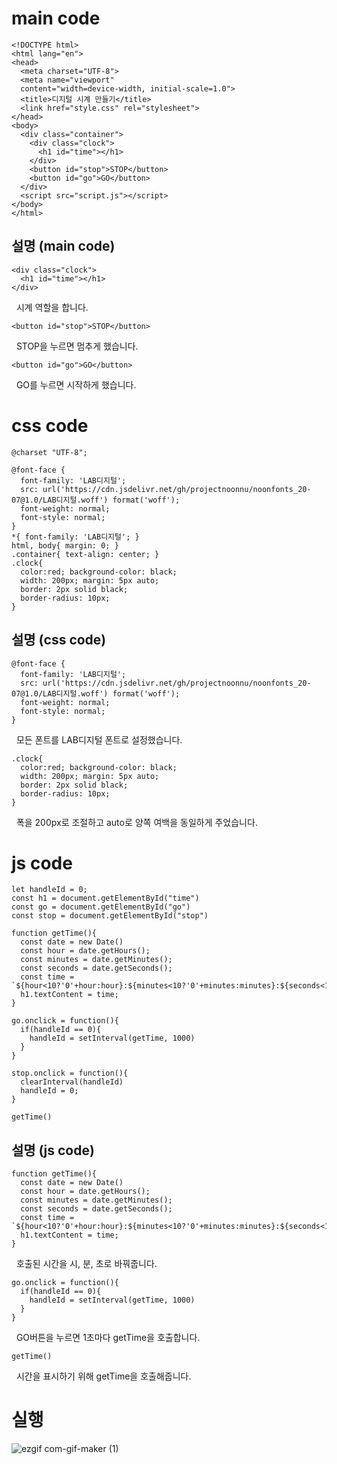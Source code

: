 # main code

    <!DOCTYPE html>
    <html lang="en">
    <head>
      <meta charset="UTF-8">
      <meta name="viewport" 
      content="width=device-width, initial-scale=1.0">
      <title>디지털 시계 만들기</title>
      <link href="style.css" rel="stylesheet">
    </head>
    <body>
      <div class="container">
        <div class="clock">
          <h1 id="time"></h1>
        </div>
        <button id="stop">STOP</button>
        <button id="go">GO</button>
      </div>
      <script src="script.js"></script>
    </body>
    </html>
    
## 설명 (main code)

    <div class="clock">
      <h1 id="time"></h1>
    </div>
    
&nbsp; 시계 역할을 합니다.

    <button id="stop">STOP</button>

&nbsp; STOP을 누르면 멈추게 했습니다.

    <button id="go">GO</button>
    
&nbsp; GO를 누르면 시작하게 했습니다.

# css code

    @charset "UTF-8";

    @font-face {
      font-family: 'LAB디지털';
      src: url('https://cdn.jsdelivr.net/gh/projectnoonnu/noonfonts_20-07@1.0/LAB디지털.woff') format('woff');
      font-weight: normal;
      font-style: normal;
    }
    *{ font-family: 'LAB디지털'; }
    html, body{ margin: 0; }
    .container{ text-align: center; }
    .clock{
      color:red; background-color: black; 
      width: 200px; margin: 5px auto;
      border: 2px solid black;
      border-radius: 10px;
    }
    
## 설명 (css code)

    @font-face {
      font-family: 'LAB디지털';
      src: url('https://cdn.jsdelivr.net/gh/projectnoonnu/noonfonts_20-07@1.0/LAB디지털.woff') format('woff');
      font-weight: normal;
      font-style: normal;
    }
    
&nbsp; 모든 폰트를 LAB디지털 폰트로 설정했습니다.

    .clock{
      color:red; background-color: black; 
      width: 200px; margin: 5px auto;
      border: 2px solid black;
      border-radius: 10px;
    }
    
&nbsp; 폭을 200px로 조절하고 auto로 양쪽 여백을 동일하게 주었습니다.

# js code

    let handleId = 0; 
    const h1 = document.getElementById("time")
    const go = document.getElementById("go")
    const stop = document.getElementById("stop")

    function getTime(){
      const date = new Date()
      const hour = date.getHours();
      const minutes = date.getMinutes();
      const seconds = date.getSeconds();
      const time = `${hour<10?'0'+hour:hour}:${minutes<10?'0'+minutes:minutes}:${seconds<10?'0'+seconds:seconds}`
      h1.textContent = time;
    }

    go.onclick = function(){
      if(handleId == 0){
        handleId = setInterval(getTime, 1000)
      }
    }

    stop.onclick = function(){
      clearInterval(handleId)
      handleId = 0;
    }

    getTime()

## 설명 (js code)

    function getTime(){
      const date = new Date()
      const hour = date.getHours();
      const minutes = date.getMinutes();
      const seconds = date.getSeconds();
      const time = `${hour<10?'0'+hour:hour}:${minutes<10?'0'+minutes:minutes}:${seconds<10?'0'+seconds:seconds}`
      h1.textContent = time;
    }

&nbsp; 호출된 시간을 시, 분, 초로 바꿔줍니다.

    go.onclick = function(){
      if(handleId == 0){
        handleId = setInterval(getTime, 1000)
      }
    }

&nbsp; GO버튼을 누르면 1초마다 getTime을 호출합니다.

    getTime()
    
&nbsp; 시간을 표시하기 위해 getTime을 호출해줍니다.

# 실행  
    
![ezgif com-gif-maker (1)](https://user-images.githubusercontent.com/104752202/174733558-e8bf60fc-0a66-4508-9b3c-c7182cc1959c.gif)


    
